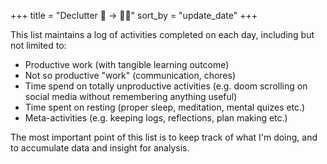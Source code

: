 +++
title = "Declutter 🧶 → 🧣🧥"
sort_by = "update_date"
+++

This list maintains a log of activities completed on each day, including but not limited to:
- Productive work (with tangible learning outcome)
- Not so productive "work" (communication, chores)
- Time spend on totally unproductive activities (e.g. doom scrolling on social media without remembering anything useful)
- Time spent on resting (proper sleep, meditation, mental quizes etc.)
- Meta-activities (e.g. keeping logs, reflections, plan making etc.)

The most important point of this list is to keep track of what I'm doing, and to accumulate data and insight for analysis.
